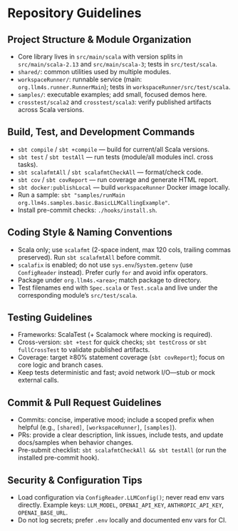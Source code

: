 # Repository Guidelines

## Project Structure & Module Organization
- Core library lives in `src/main/scala` with version splits in `src/main/scala-2.13` and `src/main/scala-3`; tests in `src/test/scala`.
- `shared/`: common utilities used by multiple modules.
- `workspaceRunner/`: runnable service (main: `org.llm4s.runner.RunnerMain`); tests in `workspaceRunner/src/test/scala`.
- `samples/`: executable examples; add small, focused demos here.
- `crosstest/scala2` and `crosstest/scala3`: verify published artifacts across Scala versions.

## Build, Test, and Development Commands
- `sbt compile` / `sbt +compile` — build for current/all Scala versions.
- `sbt test` / `sbt testAll` — run tests (module/all modules incl. cross tasks).
- `sbt scalafmtAll` / `sbt scalafmtCheckAll` — format/check code.
- `sbt cov` / `sbt covReport` — run coverage and generate HTML report.
- `sbt docker:publishLocal` — build `workspaceRunner` Docker image locally.
- Run a sample: `sbt "samples/runMain org.llm4s.samples.basic.BasicLLMCallingExample"`.
- Install pre-commit checks: `./hooks/install.sh`.

## Coding Style & Naming Conventions
- Scala only; use `scalafmt` (2-space indent, max 120 cols, trailing commas preserved). Run `sbt scalafmtAll` before commit.
- `scalafix` is enabled; do not use `sys.env`/`System.getenv` (use `ConfigReader` instead). Prefer curly `for` and avoid infix operators.
- Package under `org.llm4s.<area>`; match package to directory.
- Test filenames end with `Spec.scala` or `Test.scala` and live under the corresponding module’s `src/test/scala`.

## Testing Guidelines
- Frameworks: ScalaTest (+ Scalamock where mocking is required).
- Cross-version: `sbt +test` for quick checks; `sbt testCross` or `sbt fullCrossTest` to validate published artifacts.
- Coverage: target ≥80% statement coverage (`sbt covReport`); focus on core logic and branch cases.
- Keep tests deterministic and fast; avoid network I/O—stub or mock external calls.

## Commit & Pull Request Guidelines
- Commits: concise, imperative mood; include a scoped prefix when helpful (e.g., `[shared]`, `[workspaceRunner]`, `[samples]`).
- PRs: provide a clear description, link issues, include tests, and update docs/samples when behavior changes.
- Pre-submit checklist: `sbt scalafmtCheckAll && sbt testAll` (or run the installed pre-commit hook).

## Security & Configuration Tips
- Load configuration via `ConfigReader.LLMConfig()`; never read env vars directly. Example keys: `LLM_MODEL`, `OPENAI_API_KEY`, `ANTHROPIC_API_KEY`, `OPENAI_BASE_URL`.
- Do not log secrets; prefer `.env` locally and documented env vars for CI.

